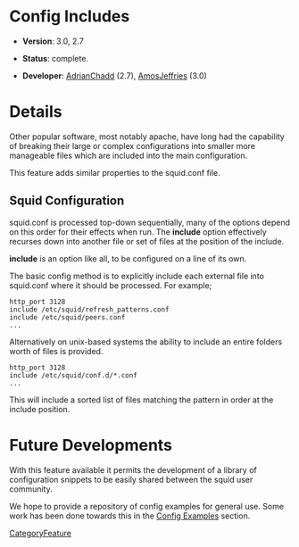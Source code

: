 # Config Includes

  - **Version**: 3.0, 2.7

  - **Status**: complete.

  - **Developer**:
    [AdrianChadd](https://wiki.squid-cache.org/action/show/Features/ConfigIncludes/AdrianChadd#)
    (2.7),
    [AmosJeffries](https://wiki.squid-cache.org/action/show/Features/ConfigIncludes/AmosJeffries#)
    (3.0)

# Details

Other popular software, most notably apache, have long had the
capability of breaking their large or complex configurations into
smaller more manageable files which are included into the main
configuration.

This feature adds similar properties to the squid.conf file.

## Squid Configuration

squid.conf is processed top-down sequentially, many of the options
depend on this order for their effects when run. The **include** option
effectively recurses down into another file or set of files at the
position of the include.

**include** is an option like all, to be configured on a line of its
own.

The basic config method is to explicitly include each external file into
squid.conf where it should be processed. For example;

    http_port 3128
    include /etc/squid/refresh_patterns.conf
    include /etc/squid/peers.conf
    ...

Alternatively on unix-based systems the ability to include an entire
folders worth of files is provided.

    http_port 3128
    include /etc/squid/conf.d/*.conf
    ...

This will include a sorted list of files matching the pattern in order
at the include position.

# Future Developments

With this feature available it permits the development of a library of
configuration snippets to be easily shared between the squid user
community.

We hope to provide a repository of config examples for general use. Some
work has been done towards this in the [Config
Examples](https://wiki.squid-cache.org/action/show/Features/ConfigIncludes/ConfigExamples#)
section.

[CategoryFeature](https://wiki.squid-cache.org/action/show/Features/ConfigIncludes/CategoryFeature#)
